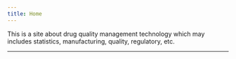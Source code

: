 ```yaml
---
title: Home
---
```


This is a site about drug quality management technology which may includes statistics, manufacturing, quality, regulatory, etc.

---